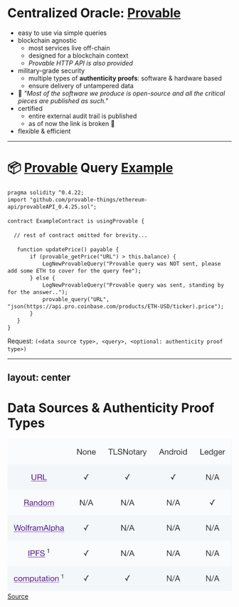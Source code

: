 # Centralized Oracle: [Provable](https://provable.xyz/)

- easy to use via simple queries
- blockchain agnostic
  - most services live off-chain
  - designed for a blockchain context
  - *Provable HTTP API is also provided*
- military-grade security
  - multiple types of **authenticity proofs**: software & hardware based
  - ensure delivery of untampered data
- 🚨 _"Most of the software we produce is open-source and all the critical pieces are published as such."_
- certified
  - entire external audit trail is published
  - as of now the link is broken 🤔
- flexible & efficient


<!-- 
- einfache queries
- designed für Anwendung im Blockchain-Bereich
- hauptsächlich Ethereum
- hohe Sicherheitsstandards
- Open Source?
- externe Audits
-->

---

# 📦 [Provable](https://provable.xyz/) Query [Example](https://docs.provable.xyz/#ethereum-quick-start)


```solidity{all|9|13}
pragma solidity ^0.4.22;
import "github.com/provable-things/ethereum-api/provableAPI_0.4.25.sol";

contract ExampleContract is usingProvable {

  // rest of contract omitted for brevity...

   function updatePrice() payable {
       if (provable_getPrice("URL") > this.balance) {
           LogNewProvableQuery("Provable query was NOT sent, please add some ETH to cover for the query fee");
       } else {
           LogNewProvableQuery("Provable query was sent, standing by for the answer..");
           provable_query("URL", "json(https://api.pro.coinbase.com/products/ETH-USD/ticker).price");
       }
   }
}
```

<v-click>

Request: `(<data source type>, <query>, <optional: authenticity proof type>)`

</v-click>


<!-- 
- `payable` modifier means that the function can process transactions with non-zero Ether value
- falls der momentane Query-Preis höher als das Guthaben ist ablehnen
- sonst query
-->

---
layout: center
---

# Data Sources & Authenticity Proof Types

<div class="container mx-auto flex flex-column justify-center">
    <div class="mb-4">
        <img src="/provable-auth-types.png" class="h-80 rounded object-center"/>
        <a href="https://docs.provable.xyz/#data-sources" class="italic text-xs">Source</a>
    </div>
</div>

<!--
# URL
- Zugriff auf jegliche API oder Webpage
- zweiter Parameter JSON als POST

# Random
- zufällige Zahl aus Trusted Execution Environment

# WolframAlpha
- direkter Zugriff auf API
- Ergebnisse als String zurückgegeben

# IPFS
- file Inhalt von einem IPFS storage wird geliefert
- IPFS: peer-to-peer hypermedia protocol

# computation
- Ausführung von Anwendung oder script auf sandboxed Amazon Web Service virtual machine
- Ergebnis bis zu 2500 Zeichen lang

-->
